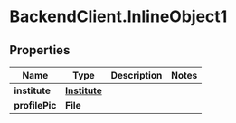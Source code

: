 # BackendClient.InlineObject1

## Properties

Name | Type | Description | Notes
------------ | ------------- | ------------- | -------------
**institute** | [**Institute**](Institute.md) |  | 
**profilePic** | **File** |  | 


